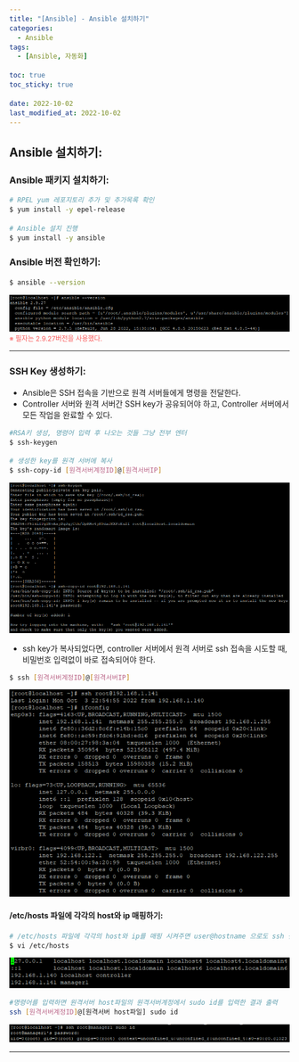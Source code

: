 ```yaml
---
title: "[Ansible] - Ansible 설치하기"
categories:
  - Ansible
tags:
  - [Ansible, 자동화]

toc: true
toc_sticky: true

date: 2022-10-02
last_modified_at: 2022-10-02
---
```


## Ansible 설치하기:
### Ansible 패키지 설치하기:
```bash
# RPEL yum 레포지토리 추가 및 추가목록 확인
$ yum install -y epel-release

# Ansible 설치 진행
$ yum install -y ansible 
```

### Ansible 버전 확인하기:
```bash
$ ansible --version
```
[![텍스트](/assets/images/Ansible/Ansible%20%EB%B2%84%EC%A0%84%ED%99%95%EC%9D%B8.PNG)](/assets/images/Ansible/Ansible%20%EB%B2%84%EC%A0%84%ED%99%95%EC%9D%B8.PNG)<br>
<span style="color:#FA5858; font-size:12px">※ 필자는 2.9.27버전을 사용했다.</span>

* * *

### SSH Key 생성하기:
- Ansible은 SSH 접속을 기반으로 원격 서버들에게 명령을 전달한다.
- Controller 서버와 원격 서버간 SSH key가 공유되어야 하고, Controller 서버에서 모든 작업을 완료할 수 있다.

```bash
#RSA키 생성, 명령어 입력 후 나오는 것들 그냥 전부 엔터
$ ssh-keygen

# 생성한 key를 원격 서버에 복사
$ ssh-copy-id [원격서버계정ID]@[원격서버IP]
```
[![텍스트](/assets/images/Ansible/SSH%20Key%20%EC%83%9D%EC%84%B1%20%EB%B0%8F%20%EB%B3%B5%EC%82%AC.PNG)](/assets/images/Ansible/SSH%20Key%20%EC%83%9D%EC%84%B1%20%EB%B0%8F%20%EB%B3%B5%EC%82%AC.PNG)

- ssh key가 복사되었다면, controller 서버에서 원격 서버로 ssh 접속을 시도할 때, 비밀번호 입력없이 바로 접속되어야 한다.
```bash
$ ssh [원격서버계정ID]@[원격서버IP]
```
[![텍스트](/assets/images/Ansible/SSH%20%EC%A0%91%EC%86%8D%ED%99%95%EC%9D%B8.PNG)](/assets/images/Ansible/SSH%20%EC%A0%91%EC%86%8D%ED%99%95%EC%9D%B8.PNG)

#### /etc/hosts 파일에 각각의 host와 ip 매핑하기:
```bash
# /etc/hosts 파일에 각각의 host와 ip를 매핑 시켜주면 user@hostname 으로도 ssh 접근 가능
$ vi /etc/hosts
```
[![텍스트](/assets/images/Ansible/host%EC%99%80%20ip%20%EB%A7%A4%ED%95%91.PNG)](/assets/images/Ansible/host%EC%99%80%20ip%20%EB%A7%A4%ED%95%91.PNG)

```bash
#명령어를 입력하면 원격서버 host파일의 원격서버계정에서 sudo id를 입력한 결과 출력
ssh [원격서버계정ID]@[원격서버 host파일] sudo id
```
[![텍스트](/assets/images/Ansible/host%EC%99%80%20ip%20%EB%A7%A4%ED%95%91%20%EB%8F%99%EC%9E%91%20%ED%99%95%EC%9D%B8.PNG)](/assets/images/Ansible/host%EC%99%80%20ip%20%EB%A7%A4%ED%95%91%20%EB%8F%99%EC%9E%91%20%ED%99%95%EC%9D%B8.PNG)

* * *